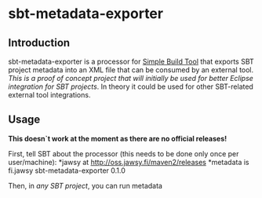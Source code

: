 sbt-metadata-exporter
=================

## Introduction

sbt-metadata-exporter is a processor for [Simple Build Tool](http://code.google.com/p/simple-build-tool/) that exports SBT project metadata into an XML file that can be consumed by an external tool. _This is a proof of concept project that will initially be used for better Eclipse integration for SBT projects_. In theory it could be used for other SBT-related external tool integrations.

## Usage

__This doesn`t work at the moment as there are no official releases!__

First, tell SBT about the processor (this needs to be done only once per user/machine):
    *jawsy at http://oss.jawsy.fi/maven2/releases
    *metadata is fi.jawsy sbt-metadata-exporter 0.1.0

Then, in _any SBT project_, you can run
    metadata

